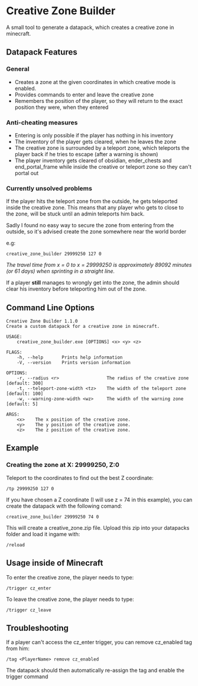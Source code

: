 # Creative Zone Builder
A small tool to generate a datapack, which creates a creative zone in minecraft.

## Datapack Features
### General
- Creates a zone at the given coordinates in which creative mode is enabled.
- Provides commands to enter and leave the creative zone
- Remembers the position of the player, so they will return to the exact position they were, when they entered

### Anti-cheating measures
- Entering is only possible if the player has nothing in his inventory
- The inventory of the player gets cleared, when he leaves the zone
- The creative zone is surrounded by a teleport zone, which teleports the player back if he tries to escape (after a warning is shown)
- The player inventory gets cleared of obsidian, ender_chests and end_portal_frame while inside the creative or teleport zone so they can't portal out

### Currently unsolved problems
If the player hits the teleport zone from the outside, he gets teleported inside the creative zone.
This means that any player who gets to close to the zone, will be stuck until an admin teleports him back.

Sadly I found no easy way to secure the zone from entering from the outside,
so it's advised create the zone somewhere near the world border

e.g:
```
creative_zone_builder 29999250 127 0
```

_The travel time from x = 0 to x = 29999250 is approximately 89092 minutes (or 61 days) when sprinting in a straight line._

If a player __still__ manages to wrongly get into the zone, the admin should clear his inventory before teleporting him out of the zone.

## Command Line Options
```
Creative Zone Builder 1.1.0
Create a custom datapack for a creative zone in minecraft.

USAGE:
    creative_zone_builder.exe [OPTIONS] <x> <y> <z>

FLAGS:
    -h, --help       Prints help information
    -V, --version    Prints version information

OPTIONS:
    -r, --radius <r>                  The radius of the creative zone [default: 300]
    -t, --teleport-zone-width <tz>    The width of the teleport zone [default: 100]
    -w, --warning-zone-width <wz>     The width of the warning zone [default: 5]

ARGS:
    <x>    The x position of the creative zone.
    <y>    The y position of the creative zone.
    <z>    The z position of the creative zone.
```

## Example
### Creating the zone at X: 29999250, Z:0

Teleport to the coordinates to find out the best Z coordinate:
```
/tp 29999250 127 0
```

If you have chosen a Z coordinate (I will use z = 74 in this example), you can create the datapack with the following comand:
```
creative_zone_builder 29999250 74 0
```

This will create a creative_zone.zip file. Upload this zip into your datapacks folder and load it ingame with:
```
/reload
```

## Usage inside of Minecraft
To enter the creative zone, the player needs to type:
```
/trigger cz_enter
```

To leave the creative zone, the player needs to type:
```
/trigger cz_leave
```

## Troubleshooting
If a player can't access the cz_enter trigger, you can remove cz_enabled tag from him:
```
/tag <PlayerName> remove cz_enabled
```

The datapack should then automatically re-assign the tag and enable the trigger command